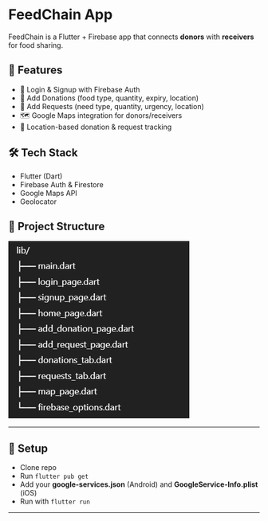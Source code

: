 # FeedChain App

FeedChain is a Flutter + Firebase app that connects **donors** with **receivers** for food sharing.

## 🚀 Features
- 🔐 Login & Signup with Firebase Auth  
- 🍱 Add Donations (food type, quantity, expiry, location)  
- 🙏 Add Requests (need type, quantity, urgency, location)  
- 🗺️ Google Maps integration for donors/receivers  
- 📍 Location-based donation & request tracking  

## 🛠️ Tech Stack
- Flutter (Dart)
- Firebase Auth & Firestore
- Google Maps API
- Geolocator

## 📂 Project Structure

![image alt](https://github.com/EnochJackson/SRP-FeedChain-K5/blob/f775b2a5ee8fe5fccfc973274809dde8eff898fa/image.png)

---

## 🔑 Setup
- Clone repo  
- Run `flutter pub get`  
- Add your **google-services.json** (Android) and **GoogleService-Info.plist** (iOS)  
- Run with `flutter run`  

---


